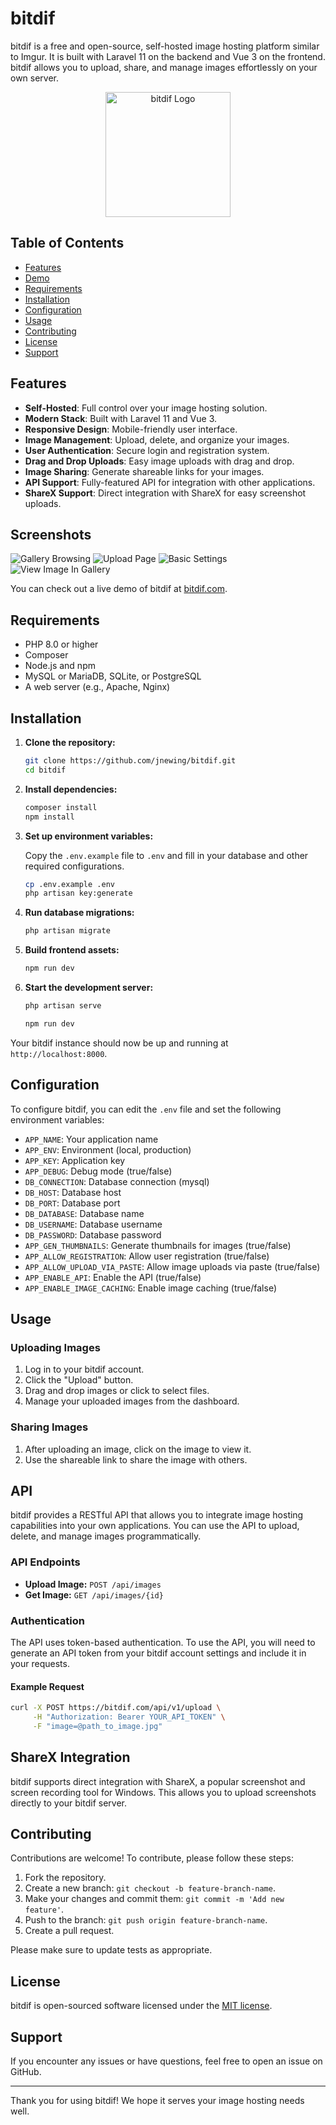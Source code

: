 # bitdif

bitdif is a free and open-source, self-hosted image hosting platform similar to Imgur. It is built with Laravel 11 on the backend and Vue 3 on the frontend. bitdif allows you to upload, share, and manage images effortlessly on your own server.

<p align="center">
    <img src="https://bitdif.com/logo/logo.svg" alt="bitdif Logo" width="200">
</p>

## Table of Contents

- [Features](#features)
- [Demo](#demo)
- [Requirements](#requirements)
- [Installation](#installation)
- [Configuration](#configuration)
- [Usage](#usage)
- [Contributing](#contributing)
- [License](#license)
- [Support](#support)

## Features

- **Self-Hosted**: Full control over your image hosting solution.
- **Modern Stack**: Built with Laravel 11 and Vue 3.
- **Responsive Design**: Mobile-friendly user interface.
- **Image Management**: Upload, delete, and organize your images.
- **User Authentication**: Secure login and registration system.
- **Drag and Drop Uploads**: Easy image uploads with drag and drop.
- **Image Sharing**: Generate shareable links for your images.
- **API Support**: Fully-featured API for integration with other applications.
- **ShareX Support**: Direct integration with ShareX for easy screenshot uploads.

## Screenshots

![](https://bitdif.com/08e65ba1.png "Gallery Browsing")
![](https://bitdif.com/916e13c8.png "Upload Page")
![](https://bitdif.com/e650340e.png "Basic Settings")
![](https://bitdif.com/88a92a40.png "View Image In Gallery")

You can check out a live demo of bitdif at [bitdif.com](https://bitdif.com).

## Requirements

- PHP 8.0 or higher
- Composer
- Node.js and npm
- MySQL or MariaDB, SQLite, or PostgreSQL
- A web server (e.g., Apache, Nginx)

## Installation

1. **Clone the repository:**

    ```bash
    git clone https://github.com/jnewing/bitdif.git
    cd bitdif
    ```

2. **Install dependencies:**

    ```bash
    composer install
    npm install
    ```

3. **Set up environment variables:**

    Copy the `.env.example` file to `.env` and fill in your database and other required configurations.

    ```bash
    cp .env.example .env
    php artisan key:generate
    ```

4. **Run database migrations:**

    ```bash
    php artisan migrate
    ```

5. **Build frontend assets:**

    ```bash
    npm run dev
    ```

6. **Start the development server:**

    ```bash
    php artisan serve
    ```

    ```bash
    npm run dev
    ```

Your bitdif instance should now be up and running at `http://localhost:8000`.

## Configuration

To configure bitdif, you can edit the `.env` file and set the following environment variables:

- `APP_NAME`: Your application name
- `APP_ENV`: Environment (local, production)
- `APP_KEY`: Application key
- `APP_DEBUG`: Debug mode (true/false)
- `DB_CONNECTION`: Database connection (mysql)
- `DB_HOST`: Database host
- `DB_PORT`: Database port
- `DB_DATABASE`: Database name
- `DB_USERNAME`: Database username
- `DB_PASSWORD`: Database password
- `APP_GEN_THUMBNAILS`: Generate thumbnails for images (true/false)
- `APP_ALLOW_REGISTRATION`: Allow user registration (true/false)
- `APP_ALLOW_UPLOAD_VIA_PASTE`: Allow image uploads via paste (true/false)
- `APP_ENABLE_API`: Enable the API (true/false)
- `APP_ENABLE_IMAGE_CACHING`: Enable image caching (true/false)

## Usage

### Uploading Images

1. Log in to your bitdif account.
2. Click the "Upload" button.
3. Drag and drop images or click to select files.
4. Manage your uploaded images from the dashboard.

### Sharing Images

1. After uploading an image, click on the image to view it.
2. Use the shareable link to share the image with others.

## API

bitdif provides a RESTful API that allows you to integrate image hosting capabilities into your own applications. You can use the API to upload, delete, and manage images programmatically.

### API Endpoints

- **Upload Image:** `POST /api/images`
- **Get Image:** `GET /api/images/{id}`

### Authentication

The API uses token-based authentication. To use the API, you will need to generate an API token from your bitdif account settings and include it in your requests.

#### Example Request

```bash
curl -X POST https://bitdif.com/api/v1/upload \
     -H "Authorization: Bearer YOUR_API_TOKEN" \
     -F "image=@path_to_image.jpg"
```

## ShareX Integration

bitdif supports direct integration with ShareX, a popular screenshot and screen recording tool for Windows. This allows you to upload screenshots directly to your bitdif server.

## Contributing

Contributions are welcome! To contribute, please follow these steps:

1. Fork the repository.
2. Create a new branch: `git checkout -b feature-branch-name`.
3. Make your changes and commit them: `git commit -m 'Add new feature'`.
4. Push to the branch: `git push origin feature-branch-name`.
5. Create a pull request.

Please make sure to update tests as appropriate.

## License

bitdif is open-sourced software licensed under the [MIT license](LICENSE).

## Support

If you encounter any issues or have questions, feel free to open an issue on GitHub.

---

Thank you for using bitdif! We hope it serves your image hosting needs well.
